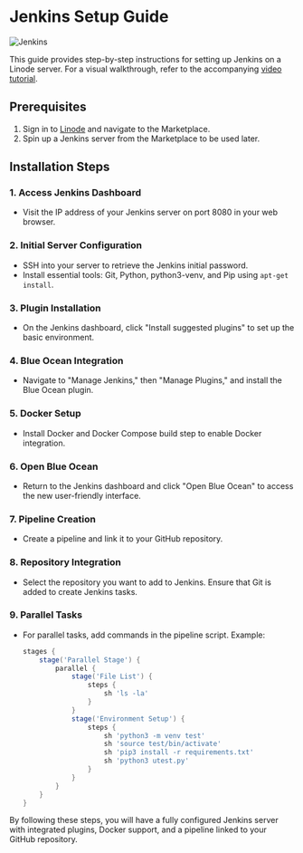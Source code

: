 # Jenkins Setup Guide
![Jenkins](path/to/your/1.png)

This guide provides step-by-step instructions for setting up Jenkins on a Linode server. For a visual walkthrough, refer to the accompanying [video tutorial](https://www.youtube.com/watch?v=f4idgaq2VqA).

## Prerequisites
1. Sign in to [Linode](https://www.linode.com) and navigate to the Marketplace.
2. Spin up a Jenkins server from the Marketplace to be used later.

## Installation Steps

### 1. Access Jenkins Dashboard
- Visit the IP address of your Jenkins server on port 8080 in your web browser.

### 2. Initial Server Configuration
- SSH into your server to retrieve the Jenkins initial password.
- Install essential tools: Git, Python, python3-venv, and Pip using `apt-get install`.

### 3. Plugin Installation
- On the Jenkins dashboard, click "Install suggested plugins" to set up the basic environment.

### 4. Blue Ocean Integration
- Navigate to "Manage Jenkins," then "Manage Plugins," and install the Blue Ocean plugin.

### 5. Docker Setup
- Install Docker and Docker Compose build step to enable Docker integration.

### 6. Open Blue Ocean
- Return to the Jenkins dashboard and click "Open Blue Ocean" to access the new user-friendly interface.

### 7. Pipeline Creation
- Create a pipeline and link it to your GitHub repository.

### 8. Repository Integration
- Select the repository you want to add to Jenkins. Ensure that Git is added to create Jenkins tasks.

### 9. Parallel Tasks
- For parallel tasks, add commands in the pipeline script. Example:
  ```groovy
  stages {
      stage('Parallel Stage') {
          parallel {
              stage('File List') {
                  steps {
                      sh 'ls -la'
                  }
              }
              stage('Environment Setup') {
                  steps {
                      sh 'python3 -m venv test'
                      sh 'source test/bin/activate'
                      sh 'pip3 install -r requirements.txt'
                      sh 'python3 utest.py'
                  }
              }
          }
      }
  }
  ```


By following these steps, you will have a fully configured Jenkins server with integrated plugins, Docker support, and a pipeline linked to your GitHub repository.
